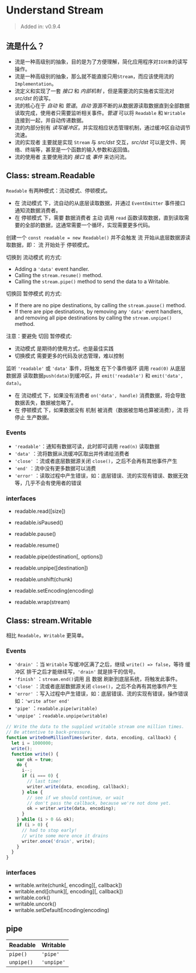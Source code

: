 # Understand Stream

> Added in: v0.9.4

## 流是什么？

* 流是一种高级别的抽象，目的是为了方便理解，简化应用程序对`IO对象`的读写操作。
* 流是一种高级别的抽象，那么就不能直接只用`Stream`，而应该使用流的`Implementation`。
* 流定义和实现了一套 *接口* 和 *内部机制* ，但是需要流的实施者实现流对 *src/dst* 的读写。
* 流的核心在于 *自动* 和 *管道*。*自动* 源源不断的从数据源读取数据直到全部数据读取完成，使用者只需要监听相关事件。*管道* 可以将 `Readable` 和 `Writable` 连接到一起，并自动传递数据。
* 流的内部分别有 *读写缓冲区*，并实现相应状态管理机制，通过缓冲区自动调节流速。
* 流的实现者 主要就是实现 `Stream` 与 *src/dst* 交互，*src/dst* 可以是文件、网络、终端等，甚至是一个函数的输入参数和返回值。
* 流的使用者 主要使用流的 *接口* 或 *事件* 来访问流。

## Class: stream.Readable

`Readable` 有两种模式：流动模式、停顿模式。

* 在 流动模式 下，流自动的从底层读取数据，并通过 `EventEmitter` 事件接口 通知流数据消费者。
* 在 停顿模式 下，需要 数据消费者 主动 调用 `read` 函数读取数据，直到读取需要的全部的数据，这通常需要一个循环，实现需要更多代码。

创建一个 `const readable = new Readable()` 并不会触发 流 开始从底层数据源读取数据，即： 流 开始处于 停顿模式。

切换到 流动模式 的方式:

* Adding a `'data'` event handler.
* Calling the `stream.resume()` method.
* Calling the `stream.pipe()` method to send the data to a Writable.

切换回 暂停模式 的方式:

* If there are no pipe destinations, by calling the `stream.pause()` method.
* If there are pipe destinations, by removing any `'data'` event handlers, and removing all pipe destinations by calling the `stream.unpipe()` method.

注意：要避免 切回 暂停模式:

* 流动模式 是期待的使用方式，也是最佳实践
* 切换模式 需要更多的代码及状态管理，难以控制

监听 `'readable'` 或 `'data'` 事件，将触发 在下个事件循环 调用 `read(0)` 从底层数据源 读取数据`push(data)`到缓冲区，并 `emit('readable')` 和 `emit('data', data)`。

* 在 流动模式 下，如果没有消费者 `on('data', handle)` 消费数据，将会导致数据丢失，数据被忽略了。
* 在 停顿模式 下，如果数据没有 机制 被消费（数据被忽略也算被消费），流 将停止 生产数据。

### Events

* `'readable'`：通知有数据可读，此时即可调用 `read(n)` 读取数据
* `'data'`    ：流将数据从流缓冲区取出并传递给消费者
* `'close'`   ：流或者底层数据源关闭 `close()`，之后不会再有其他事件产生
* `'end'`     ：流中没有更多数据可以消费
* `'error'`   ：读取过程中产生错误，如：底层错误、流的实现有错误、数据无效等，几乎不会有使用者的错误

### interfaces

* readable.read([size])

* readable.isPaused()
* readable.pause()
* readable.resume()

* readable.pipe(destination[, options])
* readable.unpipe([destination])

* readable.unshift(chunk)

* readable.setEncoding(encoding)

* readable.wrap(stream)

## Class: stream.Writable

相比 `Readable`，`Writable` 更简单。

### Events

* `'drain'`   ：当 `Writable` 写缓冲区满了之后，继续 `write() => false`，等待 缓冲区 排干之后才能继续写，`'drain'` 就是排干的信号。
* `'finish'`  ：`stream.end()`调用 且 数据 刷新到底层系统，将触发此事件。 
* `'close'`   ：流或者底层数据源关闭 `close()`，之后不会再有其他事件产生
* `'error'`   ：写入过程中产生错误，如：底层错误、流的实现有错误，操作错误如：`'write after end'`
* `'pipe'`    ：`readable.pipe(writable)`
* `'unpipe'`  ：`readable.unpipe(writable)`

```js
// Write the data to the supplied writable stream one million times.
// Be attentive to back-pressure.
function writeOneMillionTimes(writer, data, encoding, callback) {
  let i = 1000000;
  write();
  function write() {
    var ok = true;
    do {
      i--;
      if (i === 0) {
        // last time!
        writer.write(data, encoding, callback);
      } else {
        // see if we should continue, or wait
        // don't pass the callback, because we're not done yet.
        ok = writer.write(data, encoding);
      }
    } while (i > 0 && ok);
    if (i > 0) {
      // had to stop early!
      // write some more once it drains
      writer.once('drain', write);
    }
  }
}
```

### interfaces

* writable.write(chunk[, encoding][, callback])
* writable.end([chunk][, encoding][, callback])
* writable.cork()
* writable.uncork()
* writable.setDefaultEncoding(encoding)

## pipe

|Readable    |Writable   |
|------------|-----------|
|`pipe()`    |`'pipe'`   |
|`unpipe()`  |`'unpipe'` |
